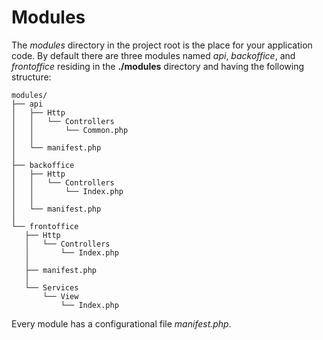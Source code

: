# Modules
The *modules* directory in the project root is the place for your application code. By default there are three modules named *api*, *backoffice*, and *frontoffice* residing in the **./modules** directory and having the following structure:
 
 ```
modules/
├── api
│   ├── Http
│   │   └── Controllers
│   │       └── Common.php
│   │
│   └── manifest.php
│
├── backoffice
│   ├── Http
│   │   └── Controllers
│   │       └── Index.php
│   │
│   └── manifest.php
│
└── frontoffice
    ├── Http
    │   └── Controllers
    │       └── Index.php
    │
    ├── manifest.php
    │
    └── Services
        └── View
            └── Index.php

 ```
 
 Every module has a configurational file *manifest.php*.